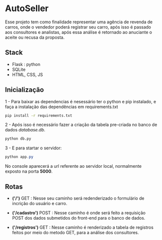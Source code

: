 # AutoSeller
Esse projeto tem como finalidade representar uma agência de revenda de carros, onde o vendedor poderá registrar seu carro, após isso é passado aos consultores e analistas, após essa análise é retornado ao anuciante o aceite ou recusa da proposta.

## Stack

- Flask : python
- SQLite
- HTML, CSS, JS

## Inicialização
1 - Para baixar as dependencias é nesessário ter o python e pip instalado, e faça a instalação das dependências em requirements.txt
```cmd
pip install -r requirements.txt
```

2 - Após isso é necessário fazer a criação da tabela pre-criada no banco de dados *database.db*.
```cmd
python db.py
```

3 - E para startar o servidor: 
```powershell
python app.py
```
No console aparecerá a url referente ao servidor local, normalmente exposto na porta **5000**.

## Rotas

- **('/')** GET : Nesse seu caminho será redenderizado o formulário de incrição do usuário e carro.

- **('/cadastro')** POST : Nesse caminho é onde será feito a requisição POST dos dados submetidos do front-end para o banco de dados.

- **('/registros')** GET : Nesse caminho é renderizado a tabela de registros feitos por meio do metodo GET, para a análise dos consultores. 